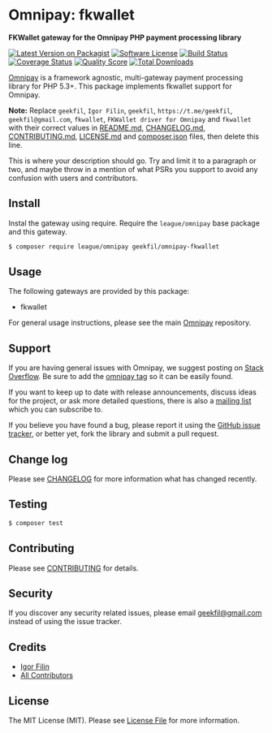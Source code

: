 # Omnipay: fkwallet

**FKWallet gateway for the Omnipay PHP payment processing library**

[![Latest Version on Packagist](https://img.shields.io/packagist/v/geekfil/omnipay-fkwallet.svg?style=flat-square)](https://packagist.org/packages/geekfil/omnipay-fkwallet)
[![Software License](https://img.shields.io/badge/license-MIT-brightgreen.svg?style=flat-square)](LICENSE.md)
[![Build Status](https://img.shields.io/travis/geekfil/omnipay-fkwallet/master.svg?style=flat-square)](https://travis-ci.org/geekfil/omnipay-fkwallet)
[![Coverage Status](https://img.shields.io/scrutinizer/coverage/g/geekfil/omnipay-fkwallet.svg?style=flat-square)](https://scrutinizer-ci.com/g/geekfil/omnipay-fkwallet/code-structure)
[![Quality Score](https://img.shields.io/scrutinizer/g/geekfil/omnipay-fkwallet.svg?style=flat-square)](https://scrutinizer-ci.com/g/geekfil/omnipay-fkwallet)
[![Total Downloads](https://img.shields.io/packagist/dt/geekfil/omnipay-fkwallet.svg?style=flat-square)](https://packagist.org/packages/geekfil/omnipay-fkwallet)


[Omnipay](https://github.com/thephpleague/omnipay) is a framework agnostic, multi-gateway payment
processing library for PHP 5.3+. This package implements fkwallet support for Omnipay.

**Note:** Replace `geekfil`, `Igor Filin`, `geekfil`, `https://t.me/geekfil`, `geekfil@gmail.com`, `fkwallet`, `FKWallet driver for Omnipay` and `fkwallet` with their correct values in [README.md](README.md), [CHANGELOG.md](CHANGELOG.md), [CONTRIBUTING.md](CONTRIBUTING.md), [LICENSE.md](LICENSE.md) and [composer.json](composer.json) files, then delete this line.

This is where your description should go. Try and limit it to a paragraph or two, and maybe throw in a mention of what
PSRs you support to avoid any confusion with users and contributors.

## Install

Instal the gateway using require. Require the `league/omnipay` base package and this gateway.

``` bash
$ composer require league/omnipay geekfil/omnipay-fkwallet
```

## Usage

The following gateways are provided by this package:

 * fkwallet

For general usage instructions, please see the main [Omnipay](https://github.com/thephpleague/omnipay) repository.

## Support

If you are having general issues with Omnipay, we suggest posting on
[Stack Overflow](http://stackoverflow.com/). Be sure to add the
[omnipay tag](http://stackoverflow.com/questions/tagged/omnipay) so it can be easily found.

If you want to keep up to date with release announcements, discuss ideas for the project,
or ask more detailed questions, there is also a [mailing list](https://groups.google.com/forum/#!forum/omnipay) which
you can subscribe to.

If you believe you have found a bug, please report it using the [GitHub issue tracker](https://github.com/geekfil/omnipay-fkwallet/issues),
or better yet, fork the library and submit a pull request.

## Change log

Please see [CHANGELOG](CHANGELOG.md) for more information what has changed recently.

## Testing

``` bash
$ composer test
```

## Contributing

Please see [CONTRIBUTING](CONTRIBUTING.md) for details.

## Security

If you discover any security related issues, please email geekfil@gmail.com instead of using the issue tracker.

## Credits

- [Igor Filin](https://github.com/geekfil)
- [All Contributors](../../contributors)

## License

The MIT License (MIT). Please see [License File](LICENSE.md) for more information.
